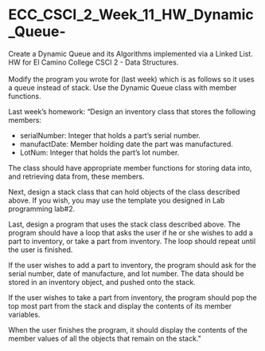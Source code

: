# ECC_CSCI_2_Week_11_HW_Dynamic_Queue-
Create a Dynamic Queue and its Algorithms implemented via a Linked List. HW for El Camino College CSCI 2 - Data Structures.
<br><br>
 Modify the program you wrote for (last week) 
 which is as follows so it uses a queue instead of stack.
 Use the Dynamic Queue class with member functions.

 Last week’s homework:
 “Design an inventory class that stores the following
 members:
 
 - serialNumber: Integer that holds a part’s serial number.
 - manufactDate: Member holding date the part was manufactured.
 - LotNum: Integer that holds the part’s lot number.

 The class should have appropriate member functions for
 storing data into, and retrieving data from, these members.

 Next, design a stack class that can hold objects of the
 class described above. If you wish, you may use the
 template you designed in Lab programming lab#2.

 Last, design a program that uses the stack class described
 above. The program should have a loop that asks the user if
 he or she wishes to add a part to inventory, or take a part
 from inventory. The loop should repeat until the user is
 finished.

 If the user wishes to add a part to inventory, the program
 should ask for the serial number, date of manufacture, and
 lot number. The data should be stored in an inventory
 object, and pushed onto the stack.

 If the user wishes to take a part from inventory, the
 program should pop the top most part from the stack and
 display the contents of its member variables.

 When the user finishes the program, it should display the
 contents of the member values of all the objects that
 remain on the stack."
